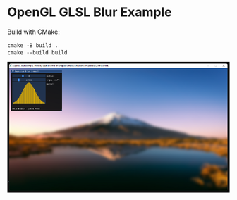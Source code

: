 # OpenGL GLSL Blur Example

Build with CMake:
```
cmake -B build .
cmake --build build
```

![alt text](https://github.com/AntonSazonov/OpenGL_Blur/blob/master/screenshot.png?raw=true)
